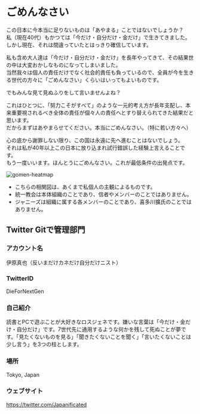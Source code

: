 # ごめんなさい
この日本に今本当に足りないものは「あやまる」ことではないでしょうか？  
私（現在40代）もかつては「今だけ・自分だけ・金だけ」で生きてきました。しかし現在、それは間違っていたとはっきり確信しています。

私も含め大人達は「今だけ・自分だけ・金だけ」を長年やってきて、その結果世の中は大変おかしなものになってしまいました。  
当然我々は個人の責任だけでなく社会的責任も負っているので、全員が今を生きる世代の方々に「ごめんなさい」くらいはいってもよいものです。

でもみんな見て見ぬふりをして言いませんよね？

これはひとつに、「努力こそがすべて」のような一元的考え方が長年支配し、本来重要視されるべき全体の責任が個々人の責任へとすり替えられてきた結果だと思います。  
だからまずはあやまらせてください。本当にごめんなさい。（特に若い方々へ）

心の底から謝罪しない限り、この国は永遠に先へ進むことはないでしょう。  
それは私が40年以上この日本に放り込まれ試行錯誤した経験上言えることです。  
もう一度いいます。ほんとうにごめんなさい。これが最低条件の出発点です。

![gomen-heatmap](https://github.com/Shinya-GitHub-Center/Twitter-DieForNextGen/assets/129726604/17be6ff6-2372-43f1-86a5-d85d0f1b9354)

* こちらの相関図は、あくまで私個人の主観によるものです。
* 統一教会は本体組織のことであり、信者やメンバーのことではありません。
* ジャニーズは組織に属する各メンバーのことであり、喜多川擴氏のことではありません。

## Twitter Gitで管理部門
### アカウント名
伊原真也（反いまだけカネだけ自分だけニスト）

### TwitterID
DieForNextGen

### 自己紹介
読書とPCで遊ぶことが大好きなロスジェネです。嫌いな言葉は「今だけ・金だけ・自分だけ」です。7世代先に通用するような何かを残して死ぬことが夢です。「見たくないものを見る」「聞きたくないことを聞く」「言いたくないことは少し言う」を3つの柱とします。

### 場所
Tokyo, Japan

### ウェブサイト
https://twitter.com/Japanificated
